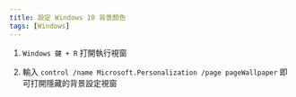 ```yaml
---
title: 設定 Windows 10 背景顏色
tags: [Windows]
---
```


1. `Windows 鍵 + R` 打開執行視窗

2. 輸入 `control /name Microsoft.Personalization /page pageWallpaper` 即可打開隱藏的背景設定視窗
